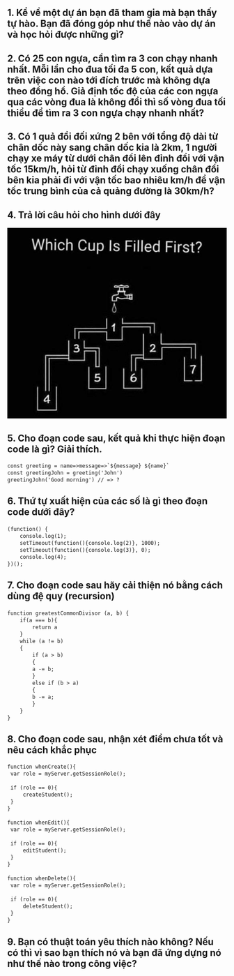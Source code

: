 ## 1. Kể về một dự án bạn đã tham gia mà bạn thấy tự hào. Bạn đã đóng góp như thế nào vào dự án và học hỏi được những gì?

## 2. Có 25 con ngựa, cần tìm ra 3 con chạy nhanh nhất. Mỗi lần cho đua tối đa 5 con, kết quả dựa trên việc con nào tới đích trước mà không dựa theo đồng hồ. Giả định tốc độ của các con ngựa qua các vòng đua là không đổi thì số vòng đua tối thiểu để tìm ra 3 con ngựa chạy nhanh nhất?

## 3. Có 1 quả đồi đối xứng 2 bên với tổng độ dài từ chân dốc này sang chân dốc kia là 2km, 1 người chạy xe máy từ dưới chân đồi lên đỉnh đồi với vận tốc 15km/h, hỏi từ đỉnh đồi chạy xuống chân đồi bên kia phải đi với vận tốc bao nhiêu km/h để vận tốc trung bình của cả quảng đường là 30km/h?

## 4. Trả lời câu hỏi cho hình dưới đây

![Which cup filled first?](./images/which_cup_filled_first.jpeg)

## 5. Cho đoạn code sau, kết quả khi thực hiện đoạn code là gì? Giải thích.

```
const greeting = name=>message=>`${message} ${name}`
const greetingJohn = greeting('John')
greetingJohn('Good morning') // => ?
```

## 6. Thứ tự xuất hiện của các số là gì theo đoạn code dưới đây?

```
(function() {
    console.log(1);
    setTimeout(function(){console.log(2)}, 1000);
    setTimeout(function(){console.log(3)}, 0);
    console.log(4);
})();
```

## 7. Cho đoạn code sau hãy cải thiện nó bằng cách dùng đệ quy (recursion)

```
function greatestCommonDivisor (a, b) {
    if(a === b){
        return a
    }
    while (a != b)
    {
        if (a > b)
        {
        a -= b;
        }
        else if (b > a)
        {
        b -= a;
        }
    }
}
```

## 8. Cho đoạn code sau, nhận xét điểm chưa tốt và nêu cách khắc phục

```
function whenCreate(){
 var role = myServer.getSessionRole();

 if (role == 0){
     createStudent();
 }
}

function whenEdit(){
 var role = myServer.getSessionRole();

 if (role == 0){
     editStudent();
 }
}

function whenDelete(){
 var role = myServer.getSessionRole();

 if (role == 0){
     deleteStudent();
 }
}
```

## 9. Bạn có thuật toán yêu thích nào không? Nếu có thì vì sao bạn thích nó và bạn đã ứng dựng nó như thế nào trong công việc?
